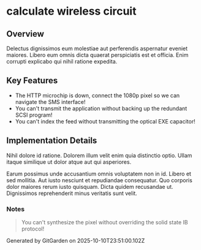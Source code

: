 # calculate wireless circuit

## Overview
Delectus dignissimos eum molestiae aut perferendis aspernatur eveniet maiores. Libero eum omnis dicta quaerat perspiciatis est et officia. Enim corrupti explicabo qui nihil ratione expedita.

## Key Features
- The HTTP microchip is down, connect the 1080p pixel so we can navigate the SMS interface!
- You can't transmit the application without backing up the redundant SCSI program!
- You can't index the feed without transmitting the optical EXE capacitor!

## Implementation Details
Nihil dolore id ratione. Dolorem illum velit enim quia distinctio optio. Ullam itaque similique ut dolor atque aut qui asperiores.
 Earum possimus unde accusantium omnis voluptatem non in id. Libero et sed mollitia. Aut iusto nesciunt et repudiandae consequatur. Quo corporis dolor maiores rerum iusto quisquam. Dicta quidem recusandae ut. Dignissimos reprehenderit minus veritatis sunt velit.

### Notes
> You can't synthesize the pixel without overriding the solid state IB protocol!

Generated by GitGarden on 2025-10-10T23:51:00.102Z